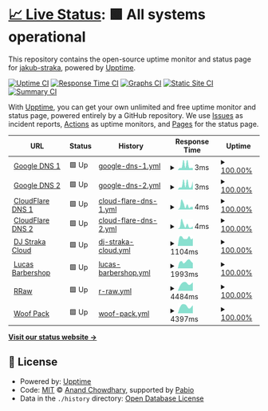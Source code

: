# [📈 Live Status](https://status.djstraka.com): <!--live status--> **🟩 All systems operational**

This repository contains the open-source uptime monitor and status page for [jakub-straka](https://status.djstraka.com), powered by [Upptime](https://github.com/upptime/upptime).

[![Uptime CI](https://github.com/jakub-straka/djstraka-detector/workflows/Uptime%20CI/badge.svg)](https://github.com/jakub-straka/djstraka-detector/actions?query=workflow%3A%22Uptime+CI%22)
[![Response Time CI](https://github.com/jakub-straka/djstraka-detector/workflows/Response%20Time%20CI/badge.svg)](https://github.com/jakub-straka/djstraka-detector/actions?query=workflow%3A%22Response+Time+CI%22)
[![Graphs CI](https://github.com/jakub-straka/djstraka-detector/workflows/Graphs%20CI/badge.svg)](https://github.com/jakub-straka/djstraka-detector/actions?query=workflow%3A%22Graphs+CI%22)
[![Static Site CI](https://github.com/jakub-straka/djstraka-detector/workflows/Static%20Site%20CI/badge.svg)](https://github.com/jakub-straka/djstraka-detector/actions?query=workflow%3A%22Static+Site+CI%22)
[![Summary CI](https://github.com/jakub-straka/djstraka-detector/workflows/Summary%20CI/badge.svg)](https://github.com/jakub-straka/djstraka-detector/actions?query=workflow%3A%22Summary+CI%22)

With [Upptime](https://upptime.js.org), you can get your own unlimited and free uptime monitor and status page, powered entirely by a GitHub repository. We use [Issues](https://github.com/jakub-straka/djstraka-detector/issues) as incident reports, [Actions](https://github.com/jakub-straka/djstraka-detector/actions) as uptime monitors, and [Pages](https://status.djstraka.com) for the status page.

<!--start: status pages-->
<!-- This summary is generated by Upptime (https://github.com/upptime/upptime) -->
<!-- Do not edit this manually, your changes will be overwritten -->
<!-- prettier-ignore -->
| URL | Status | History | Response Time | Uptime |
| --- | ------ | ------- | ------------- | ------ |
| <img alt="" src="https://icons.duckduckgo.com/ip3/null.ico" height="13"> [Google DNS 1](8.8.4.4) | 🟩 Up | [google-dns-1.yml](https://github.com/jakub-straka/djstraka-detector/commits/HEAD/history/google-dns-1.yml) | <details><summary><img alt="Response time graph" src="./graphs/google-dns-1/response-time-week.png" height="20"> 3ms</summary><br><a href="https://status.djstraka.com/history/google-dns-1"><img alt="Response time 3" src="https://img.shields.io/endpoint?url=https%3A%2F%2Fraw.githubusercontent.com%2Fjakub-straka%2Fdjstraka-detector%2FHEAD%2Fapi%2Fgoogle-dns-1%2Fresponse-time.json"></a><br><a href="https://status.djstraka.com/history/google-dns-1"><img alt="24-hour response time 2" src="https://img.shields.io/endpoint?url=https%3A%2F%2Fraw.githubusercontent.com%2Fjakub-straka%2Fdjstraka-detector%2FHEAD%2Fapi%2Fgoogle-dns-1%2Fresponse-time-day.json"></a><br><a href="https://status.djstraka.com/history/google-dns-1"><img alt="7-day response time 3" src="https://img.shields.io/endpoint?url=https%3A%2F%2Fraw.githubusercontent.com%2Fjakub-straka%2Fdjstraka-detector%2FHEAD%2Fapi%2Fgoogle-dns-1%2Fresponse-time-week.json"></a><br><a href="https://status.djstraka.com/history/google-dns-1"><img alt="30-day response time 4" src="https://img.shields.io/endpoint?url=https%3A%2F%2Fraw.githubusercontent.com%2Fjakub-straka%2Fdjstraka-detector%2FHEAD%2Fapi%2Fgoogle-dns-1%2Fresponse-time-month.json"></a><br><a href="https://status.djstraka.com/history/google-dns-1"><img alt="1-year response time 3" src="https://img.shields.io/endpoint?url=https%3A%2F%2Fraw.githubusercontent.com%2Fjakub-straka%2Fdjstraka-detector%2FHEAD%2Fapi%2Fgoogle-dns-1%2Fresponse-time-year.json"></a></details> | <details><summary><a href="https://status.djstraka.com/history/google-dns-1">100.00%</a></summary><a href="https://status.djstraka.com/history/google-dns-1"><img alt="All-time uptime 100.00%" src="https://img.shields.io/endpoint?url=https%3A%2F%2Fraw.githubusercontent.com%2Fjakub-straka%2Fdjstraka-detector%2FHEAD%2Fapi%2Fgoogle-dns-1%2Fuptime.json"></a><br><a href="https://status.djstraka.com/history/google-dns-1"><img alt="24-hour uptime 100.00%" src="https://img.shields.io/endpoint?url=https%3A%2F%2Fraw.githubusercontent.com%2Fjakub-straka%2Fdjstraka-detector%2FHEAD%2Fapi%2Fgoogle-dns-1%2Fuptime-day.json"></a><br><a href="https://status.djstraka.com/history/google-dns-1"><img alt="7-day uptime 100.00%" src="https://img.shields.io/endpoint?url=https%3A%2F%2Fraw.githubusercontent.com%2Fjakub-straka%2Fdjstraka-detector%2FHEAD%2Fapi%2Fgoogle-dns-1%2Fuptime-week.json"></a><br><a href="https://status.djstraka.com/history/google-dns-1"><img alt="30-day uptime 100.00%" src="https://img.shields.io/endpoint?url=https%3A%2F%2Fraw.githubusercontent.com%2Fjakub-straka%2Fdjstraka-detector%2FHEAD%2Fapi%2Fgoogle-dns-1%2Fuptime-month.json"></a><br><a href="https://status.djstraka.com/history/google-dns-1"><img alt="1-year uptime 100.00%" src="https://img.shields.io/endpoint?url=https%3A%2F%2Fraw.githubusercontent.com%2Fjakub-straka%2Fdjstraka-detector%2FHEAD%2Fapi%2Fgoogle-dns-1%2Fuptime-year.json"></a></details>
| <img alt="" src="https://icons.duckduckgo.com/ip3/null.ico" height="13"> [Google DNS 2](8.8.8.8) | 🟩 Up | [google-dns-2.yml](https://github.com/jakub-straka/djstraka-detector/commits/HEAD/history/google-dns-2.yml) | <details><summary><img alt="Response time graph" src="./graphs/google-dns-2/response-time-week.png" height="20"> 3ms</summary><br><a href="https://status.djstraka.com/history/google-dns-2"><img alt="Response time 4" src="https://img.shields.io/endpoint?url=https%3A%2F%2Fraw.githubusercontent.com%2Fjakub-straka%2Fdjstraka-detector%2FHEAD%2Fapi%2Fgoogle-dns-2%2Fresponse-time.json"></a><br><a href="https://status.djstraka.com/history/google-dns-2"><img alt="24-hour response time 5" src="https://img.shields.io/endpoint?url=https%3A%2F%2Fraw.githubusercontent.com%2Fjakub-straka%2Fdjstraka-detector%2FHEAD%2Fapi%2Fgoogle-dns-2%2Fresponse-time-day.json"></a><br><a href="https://status.djstraka.com/history/google-dns-2"><img alt="7-day response time 3" src="https://img.shields.io/endpoint?url=https%3A%2F%2Fraw.githubusercontent.com%2Fjakub-straka%2Fdjstraka-detector%2FHEAD%2Fapi%2Fgoogle-dns-2%2Fresponse-time-week.json"></a><br><a href="https://status.djstraka.com/history/google-dns-2"><img alt="30-day response time 4" src="https://img.shields.io/endpoint?url=https%3A%2F%2Fraw.githubusercontent.com%2Fjakub-straka%2Fdjstraka-detector%2FHEAD%2Fapi%2Fgoogle-dns-2%2Fresponse-time-month.json"></a><br><a href="https://status.djstraka.com/history/google-dns-2"><img alt="1-year response time 4" src="https://img.shields.io/endpoint?url=https%3A%2F%2Fraw.githubusercontent.com%2Fjakub-straka%2Fdjstraka-detector%2FHEAD%2Fapi%2Fgoogle-dns-2%2Fresponse-time-year.json"></a></details> | <details><summary><a href="https://status.djstraka.com/history/google-dns-2">100.00%</a></summary><a href="https://status.djstraka.com/history/google-dns-2"><img alt="All-time uptime 100.00%" src="https://img.shields.io/endpoint?url=https%3A%2F%2Fraw.githubusercontent.com%2Fjakub-straka%2Fdjstraka-detector%2FHEAD%2Fapi%2Fgoogle-dns-2%2Fuptime.json"></a><br><a href="https://status.djstraka.com/history/google-dns-2"><img alt="24-hour uptime 100.00%" src="https://img.shields.io/endpoint?url=https%3A%2F%2Fraw.githubusercontent.com%2Fjakub-straka%2Fdjstraka-detector%2FHEAD%2Fapi%2Fgoogle-dns-2%2Fuptime-day.json"></a><br><a href="https://status.djstraka.com/history/google-dns-2"><img alt="7-day uptime 100.00%" src="https://img.shields.io/endpoint?url=https%3A%2F%2Fraw.githubusercontent.com%2Fjakub-straka%2Fdjstraka-detector%2FHEAD%2Fapi%2Fgoogle-dns-2%2Fuptime-week.json"></a><br><a href="https://status.djstraka.com/history/google-dns-2"><img alt="30-day uptime 100.00%" src="https://img.shields.io/endpoint?url=https%3A%2F%2Fraw.githubusercontent.com%2Fjakub-straka%2Fdjstraka-detector%2FHEAD%2Fapi%2Fgoogle-dns-2%2Fuptime-month.json"></a><br><a href="https://status.djstraka.com/history/google-dns-2"><img alt="1-year uptime 100.00%" src="https://img.shields.io/endpoint?url=https%3A%2F%2Fraw.githubusercontent.com%2Fjakub-straka%2Fdjstraka-detector%2FHEAD%2Fapi%2Fgoogle-dns-2%2Fuptime-year.json"></a></details>
| <img alt="" src="https://icons.duckduckgo.com/ip3/null.ico" height="13"> [CloudFlare DNS 1](1.1.1.1) | 🟩 Up | [cloud-flare-dns-1.yml](https://github.com/jakub-straka/djstraka-detector/commits/HEAD/history/cloud-flare-dns-1.yml) | <details><summary><img alt="Response time graph" src="./graphs/cloud-flare-dns-1/response-time-week.png" height="20"> 4ms</summary><br><a href="https://status.djstraka.com/history/cloud-flare-dns-1"><img alt="Response time 4" src="https://img.shields.io/endpoint?url=https%3A%2F%2Fraw.githubusercontent.com%2Fjakub-straka%2Fdjstraka-detector%2FHEAD%2Fapi%2Fcloud-flare-dns-1%2Fresponse-time.json"></a><br><a href="https://status.djstraka.com/history/cloud-flare-dns-1"><img alt="24-hour response time 3" src="https://img.shields.io/endpoint?url=https%3A%2F%2Fraw.githubusercontent.com%2Fjakub-straka%2Fdjstraka-detector%2FHEAD%2Fapi%2Fcloud-flare-dns-1%2Fresponse-time-day.json"></a><br><a href="https://status.djstraka.com/history/cloud-flare-dns-1"><img alt="7-day response time 4" src="https://img.shields.io/endpoint?url=https%3A%2F%2Fraw.githubusercontent.com%2Fjakub-straka%2Fdjstraka-detector%2FHEAD%2Fapi%2Fcloud-flare-dns-1%2Fresponse-time-week.json"></a><br><a href="https://status.djstraka.com/history/cloud-flare-dns-1"><img alt="30-day response time 5" src="https://img.shields.io/endpoint?url=https%3A%2F%2Fraw.githubusercontent.com%2Fjakub-straka%2Fdjstraka-detector%2FHEAD%2Fapi%2Fcloud-flare-dns-1%2Fresponse-time-month.json"></a><br><a href="https://status.djstraka.com/history/cloud-flare-dns-1"><img alt="1-year response time 4" src="https://img.shields.io/endpoint?url=https%3A%2F%2Fraw.githubusercontent.com%2Fjakub-straka%2Fdjstraka-detector%2FHEAD%2Fapi%2Fcloud-flare-dns-1%2Fresponse-time-year.json"></a></details> | <details><summary><a href="https://status.djstraka.com/history/cloud-flare-dns-1">100.00%</a></summary><a href="https://status.djstraka.com/history/cloud-flare-dns-1"><img alt="All-time uptime 100.00%" src="https://img.shields.io/endpoint?url=https%3A%2F%2Fraw.githubusercontent.com%2Fjakub-straka%2Fdjstraka-detector%2FHEAD%2Fapi%2Fcloud-flare-dns-1%2Fuptime.json"></a><br><a href="https://status.djstraka.com/history/cloud-flare-dns-1"><img alt="24-hour uptime 100.00%" src="https://img.shields.io/endpoint?url=https%3A%2F%2Fraw.githubusercontent.com%2Fjakub-straka%2Fdjstraka-detector%2FHEAD%2Fapi%2Fcloud-flare-dns-1%2Fuptime-day.json"></a><br><a href="https://status.djstraka.com/history/cloud-flare-dns-1"><img alt="7-day uptime 100.00%" src="https://img.shields.io/endpoint?url=https%3A%2F%2Fraw.githubusercontent.com%2Fjakub-straka%2Fdjstraka-detector%2FHEAD%2Fapi%2Fcloud-flare-dns-1%2Fuptime-week.json"></a><br><a href="https://status.djstraka.com/history/cloud-flare-dns-1"><img alt="30-day uptime 100.00%" src="https://img.shields.io/endpoint?url=https%3A%2F%2Fraw.githubusercontent.com%2Fjakub-straka%2Fdjstraka-detector%2FHEAD%2Fapi%2Fcloud-flare-dns-1%2Fuptime-month.json"></a><br><a href="https://status.djstraka.com/history/cloud-flare-dns-1"><img alt="1-year uptime 100.00%" src="https://img.shields.io/endpoint?url=https%3A%2F%2Fraw.githubusercontent.com%2Fjakub-straka%2Fdjstraka-detector%2FHEAD%2Fapi%2Fcloud-flare-dns-1%2Fuptime-year.json"></a></details>
| <img alt="" src="https://icons.duckduckgo.com/ip3/null.ico" height="13"> [CloudFlare DNS 2](1.0.0.1) | 🟩 Up | [cloud-flare-dns-2.yml](https://github.com/jakub-straka/djstraka-detector/commits/HEAD/history/cloud-flare-dns-2.yml) | <details><summary><img alt="Response time graph" src="./graphs/cloud-flare-dns-2/response-time-week.png" height="20"> 4ms</summary><br><a href="https://status.djstraka.com/history/cloud-flare-dns-2"><img alt="Response time 4" src="https://img.shields.io/endpoint?url=https%3A%2F%2Fraw.githubusercontent.com%2Fjakub-straka%2Fdjstraka-detector%2FHEAD%2Fapi%2Fcloud-flare-dns-2%2Fresponse-time.json"></a><br><a href="https://status.djstraka.com/history/cloud-flare-dns-2"><img alt="24-hour response time 3" src="https://img.shields.io/endpoint?url=https%3A%2F%2Fraw.githubusercontent.com%2Fjakub-straka%2Fdjstraka-detector%2FHEAD%2Fapi%2Fcloud-flare-dns-2%2Fresponse-time-day.json"></a><br><a href="https://status.djstraka.com/history/cloud-flare-dns-2"><img alt="7-day response time 4" src="https://img.shields.io/endpoint?url=https%3A%2F%2Fraw.githubusercontent.com%2Fjakub-straka%2Fdjstraka-detector%2FHEAD%2Fapi%2Fcloud-flare-dns-2%2Fresponse-time-week.json"></a><br><a href="https://status.djstraka.com/history/cloud-flare-dns-2"><img alt="30-day response time 5" src="https://img.shields.io/endpoint?url=https%3A%2F%2Fraw.githubusercontent.com%2Fjakub-straka%2Fdjstraka-detector%2FHEAD%2Fapi%2Fcloud-flare-dns-2%2Fresponse-time-month.json"></a><br><a href="https://status.djstraka.com/history/cloud-flare-dns-2"><img alt="1-year response time 4" src="https://img.shields.io/endpoint?url=https%3A%2F%2Fraw.githubusercontent.com%2Fjakub-straka%2Fdjstraka-detector%2FHEAD%2Fapi%2Fcloud-flare-dns-2%2Fresponse-time-year.json"></a></details> | <details><summary><a href="https://status.djstraka.com/history/cloud-flare-dns-2">100.00%</a></summary><a href="https://status.djstraka.com/history/cloud-flare-dns-2"><img alt="All-time uptime 100.00%" src="https://img.shields.io/endpoint?url=https%3A%2F%2Fraw.githubusercontent.com%2Fjakub-straka%2Fdjstraka-detector%2FHEAD%2Fapi%2Fcloud-flare-dns-2%2Fuptime.json"></a><br><a href="https://status.djstraka.com/history/cloud-flare-dns-2"><img alt="24-hour uptime 100.00%" src="https://img.shields.io/endpoint?url=https%3A%2F%2Fraw.githubusercontent.com%2Fjakub-straka%2Fdjstraka-detector%2FHEAD%2Fapi%2Fcloud-flare-dns-2%2Fuptime-day.json"></a><br><a href="https://status.djstraka.com/history/cloud-flare-dns-2"><img alt="7-day uptime 100.00%" src="https://img.shields.io/endpoint?url=https%3A%2F%2Fraw.githubusercontent.com%2Fjakub-straka%2Fdjstraka-detector%2FHEAD%2Fapi%2Fcloud-flare-dns-2%2Fuptime-week.json"></a><br><a href="https://status.djstraka.com/history/cloud-flare-dns-2"><img alt="30-day uptime 100.00%" src="https://img.shields.io/endpoint?url=https%3A%2F%2Fraw.githubusercontent.com%2Fjakub-straka%2Fdjstraka-detector%2FHEAD%2Fapi%2Fcloud-flare-dns-2%2Fuptime-month.json"></a><br><a href="https://status.djstraka.com/history/cloud-flare-dns-2"><img alt="1-year uptime 100.00%" src="https://img.shields.io/endpoint?url=https%3A%2F%2Fraw.githubusercontent.com%2Fjakub-straka%2Fdjstraka-detector%2FHEAD%2Fapi%2Fcloud-flare-dns-2%2Fuptime-year.json"></a></details>
| <img alt="" src="https://icons.duckduckgo.com/ip3/cloud.djstraka.com.ico" height="13"> [DJ Straka Cloud](https://cloud.djstraka.com) | 🟩 Up | [dj-straka-cloud.yml](https://github.com/jakub-straka/djstraka-detector/commits/HEAD/history/dj-straka-cloud.yml) | <details><summary><img alt="Response time graph" src="./graphs/dj-straka-cloud/response-time-week.png" height="20"> 1104ms</summary><br><a href="https://status.djstraka.com/history/dj-straka-cloud"><img alt="Response time 1142" src="https://img.shields.io/endpoint?url=https%3A%2F%2Fraw.githubusercontent.com%2Fjakub-straka%2Fdjstraka-detector%2FHEAD%2Fapi%2Fdj-straka-cloud%2Fresponse-time.json"></a><br><a href="https://status.djstraka.com/history/dj-straka-cloud"><img alt="24-hour response time 1051" src="https://img.shields.io/endpoint?url=https%3A%2F%2Fraw.githubusercontent.com%2Fjakub-straka%2Fdjstraka-detector%2FHEAD%2Fapi%2Fdj-straka-cloud%2Fresponse-time-day.json"></a><br><a href="https://status.djstraka.com/history/dj-straka-cloud"><img alt="7-day response time 1104" src="https://img.shields.io/endpoint?url=https%3A%2F%2Fraw.githubusercontent.com%2Fjakub-straka%2Fdjstraka-detector%2FHEAD%2Fapi%2Fdj-straka-cloud%2Fresponse-time-week.json"></a><br><a href="https://status.djstraka.com/history/dj-straka-cloud"><img alt="30-day response time 1178" src="https://img.shields.io/endpoint?url=https%3A%2F%2Fraw.githubusercontent.com%2Fjakub-straka%2Fdjstraka-detector%2FHEAD%2Fapi%2Fdj-straka-cloud%2Fresponse-time-month.json"></a><br><a href="https://status.djstraka.com/history/dj-straka-cloud"><img alt="1-year response time 1142" src="https://img.shields.io/endpoint?url=https%3A%2F%2Fraw.githubusercontent.com%2Fjakub-straka%2Fdjstraka-detector%2FHEAD%2Fapi%2Fdj-straka-cloud%2Fresponse-time-year.json"></a></details> | <details><summary><a href="https://status.djstraka.com/history/dj-straka-cloud">100.00%</a></summary><a href="https://status.djstraka.com/history/dj-straka-cloud"><img alt="All-time uptime 99.99%" src="https://img.shields.io/endpoint?url=https%3A%2F%2Fraw.githubusercontent.com%2Fjakub-straka%2Fdjstraka-detector%2FHEAD%2Fapi%2Fdj-straka-cloud%2Fuptime.json"></a><br><a href="https://status.djstraka.com/history/dj-straka-cloud"><img alt="24-hour uptime 100.00%" src="https://img.shields.io/endpoint?url=https%3A%2F%2Fraw.githubusercontent.com%2Fjakub-straka%2Fdjstraka-detector%2FHEAD%2Fapi%2Fdj-straka-cloud%2Fuptime-day.json"></a><br><a href="https://status.djstraka.com/history/dj-straka-cloud"><img alt="7-day uptime 100.00%" src="https://img.shields.io/endpoint?url=https%3A%2F%2Fraw.githubusercontent.com%2Fjakub-straka%2Fdjstraka-detector%2FHEAD%2Fapi%2Fdj-straka-cloud%2Fuptime-week.json"></a><br><a href="https://status.djstraka.com/history/dj-straka-cloud"><img alt="30-day uptime 100.00%" src="https://img.shields.io/endpoint?url=https%3A%2F%2Fraw.githubusercontent.com%2Fjakub-straka%2Fdjstraka-detector%2FHEAD%2Fapi%2Fdj-straka-cloud%2Fuptime-month.json"></a><br><a href="https://status.djstraka.com/history/dj-straka-cloud"><img alt="1-year uptime 99.99%" src="https://img.shields.io/endpoint?url=https%3A%2F%2Fraw.githubusercontent.com%2Fjakub-straka%2Fdjstraka-detector%2FHEAD%2Fapi%2Fdj-straka-cloud%2Fuptime-year.json"></a></details>
| <img alt="" src="https://icons.duckduckgo.com/ip3/lucasbarbershop.sk.ico" height="13"> [Lucas Barbershop](https://lucasbarbershop.sk) | 🟩 Up | [lucas-barbershop.yml](https://github.com/jakub-straka/djstraka-detector/commits/HEAD/history/lucas-barbershop.yml) | <details><summary><img alt="Response time graph" src="./graphs/lucas-barbershop/response-time-week.png" height="20"> 1993ms</summary><br><a href="https://status.djstraka.com/history/lucas-barbershop"><img alt="Response time 2402" src="https://img.shields.io/endpoint?url=https%3A%2F%2Fraw.githubusercontent.com%2Fjakub-straka%2Fdjstraka-detector%2FHEAD%2Fapi%2Flucas-barbershop%2Fresponse-time.json"></a><br><a href="https://status.djstraka.com/history/lucas-barbershop"><img alt="24-hour response time 1543" src="https://img.shields.io/endpoint?url=https%3A%2F%2Fraw.githubusercontent.com%2Fjakub-straka%2Fdjstraka-detector%2FHEAD%2Fapi%2Flucas-barbershop%2Fresponse-time-day.json"></a><br><a href="https://status.djstraka.com/history/lucas-barbershop"><img alt="7-day response time 1993" src="https://img.shields.io/endpoint?url=https%3A%2F%2Fraw.githubusercontent.com%2Fjakub-straka%2Fdjstraka-detector%2FHEAD%2Fapi%2Flucas-barbershop%2Fresponse-time-week.json"></a><br><a href="https://status.djstraka.com/history/lucas-barbershop"><img alt="30-day response time 2224" src="https://img.shields.io/endpoint?url=https%3A%2F%2Fraw.githubusercontent.com%2Fjakub-straka%2Fdjstraka-detector%2FHEAD%2Fapi%2Flucas-barbershop%2Fresponse-time-month.json"></a><br><a href="https://status.djstraka.com/history/lucas-barbershop"><img alt="1-year response time 2402" src="https://img.shields.io/endpoint?url=https%3A%2F%2Fraw.githubusercontent.com%2Fjakub-straka%2Fdjstraka-detector%2FHEAD%2Fapi%2Flucas-barbershop%2Fresponse-time-year.json"></a></details> | <details><summary><a href="https://status.djstraka.com/history/lucas-barbershop">100.00%</a></summary><a href="https://status.djstraka.com/history/lucas-barbershop"><img alt="All-time uptime 100.00%" src="https://img.shields.io/endpoint?url=https%3A%2F%2Fraw.githubusercontent.com%2Fjakub-straka%2Fdjstraka-detector%2FHEAD%2Fapi%2Flucas-barbershop%2Fuptime.json"></a><br><a href="https://status.djstraka.com/history/lucas-barbershop"><img alt="24-hour uptime 100.00%" src="https://img.shields.io/endpoint?url=https%3A%2F%2Fraw.githubusercontent.com%2Fjakub-straka%2Fdjstraka-detector%2FHEAD%2Fapi%2Flucas-barbershop%2Fuptime-day.json"></a><br><a href="https://status.djstraka.com/history/lucas-barbershop"><img alt="7-day uptime 100.00%" src="https://img.shields.io/endpoint?url=https%3A%2F%2Fraw.githubusercontent.com%2Fjakub-straka%2Fdjstraka-detector%2FHEAD%2Fapi%2Flucas-barbershop%2Fuptime-week.json"></a><br><a href="https://status.djstraka.com/history/lucas-barbershop"><img alt="30-day uptime 100.00%" src="https://img.shields.io/endpoint?url=https%3A%2F%2Fraw.githubusercontent.com%2Fjakub-straka%2Fdjstraka-detector%2FHEAD%2Fapi%2Flucas-barbershop%2Fuptime-month.json"></a><br><a href="https://status.djstraka.com/history/lucas-barbershop"><img alt="1-year uptime 100.00%" src="https://img.shields.io/endpoint?url=https%3A%2F%2Fraw.githubusercontent.com%2Fjakub-straka%2Fdjstraka-detector%2FHEAD%2Fapi%2Flucas-barbershop%2Fuptime-year.json"></a></details>
| <img alt="" src="https://icons.duckduckgo.com/ip3/rraw.sk.ico" height="13"> [RRaw](https://rraw.sk) | 🟩 Up | [r-raw.yml](https://github.com/jakub-straka/djstraka-detector/commits/HEAD/history/r-raw.yml) | <details><summary><img alt="Response time graph" src="./graphs/r-raw/response-time-week.png" height="20"> 4484ms</summary><br><a href="https://status.djstraka.com/history/r-raw"><img alt="Response time 4484" src="https://img.shields.io/endpoint?url=https%3A%2F%2Fraw.githubusercontent.com%2Fjakub-straka%2Fdjstraka-detector%2FHEAD%2Fapi%2Fr-raw%2Fresponse-time.json"></a><br><a href="https://status.djstraka.com/history/r-raw"><img alt="24-hour response time 4926" src="https://img.shields.io/endpoint?url=https%3A%2F%2Fraw.githubusercontent.com%2Fjakub-straka%2Fdjstraka-detector%2FHEAD%2Fapi%2Fr-raw%2Fresponse-time-day.json"></a><br><a href="https://status.djstraka.com/history/r-raw"><img alt="7-day response time 4484" src="https://img.shields.io/endpoint?url=https%3A%2F%2Fraw.githubusercontent.com%2Fjakub-straka%2Fdjstraka-detector%2FHEAD%2Fapi%2Fr-raw%2Fresponse-time-week.json"></a><br><a href="https://status.djstraka.com/history/r-raw"><img alt="30-day response time 4484" src="https://img.shields.io/endpoint?url=https%3A%2F%2Fraw.githubusercontent.com%2Fjakub-straka%2Fdjstraka-detector%2FHEAD%2Fapi%2Fr-raw%2Fresponse-time-month.json"></a><br><a href="https://status.djstraka.com/history/r-raw"><img alt="1-year response time 4484" src="https://img.shields.io/endpoint?url=https%3A%2F%2Fraw.githubusercontent.com%2Fjakub-straka%2Fdjstraka-detector%2FHEAD%2Fapi%2Fr-raw%2Fresponse-time-year.json"></a></details> | <details><summary><a href="https://status.djstraka.com/history/r-raw">100.00%</a></summary><a href="https://status.djstraka.com/history/r-raw"><img alt="All-time uptime 100.00%" src="https://img.shields.io/endpoint?url=https%3A%2F%2Fraw.githubusercontent.com%2Fjakub-straka%2Fdjstraka-detector%2FHEAD%2Fapi%2Fr-raw%2Fuptime.json"></a><br><a href="https://status.djstraka.com/history/r-raw"><img alt="24-hour uptime 100.00%" src="https://img.shields.io/endpoint?url=https%3A%2F%2Fraw.githubusercontent.com%2Fjakub-straka%2Fdjstraka-detector%2FHEAD%2Fapi%2Fr-raw%2Fuptime-day.json"></a><br><a href="https://status.djstraka.com/history/r-raw"><img alt="7-day uptime 100.00%" src="https://img.shields.io/endpoint?url=https%3A%2F%2Fraw.githubusercontent.com%2Fjakub-straka%2Fdjstraka-detector%2FHEAD%2Fapi%2Fr-raw%2Fuptime-week.json"></a><br><a href="https://status.djstraka.com/history/r-raw"><img alt="30-day uptime 100.00%" src="https://img.shields.io/endpoint?url=https%3A%2F%2Fraw.githubusercontent.com%2Fjakub-straka%2Fdjstraka-detector%2FHEAD%2Fapi%2Fr-raw%2Fuptime-month.json"></a><br><a href="https://status.djstraka.com/history/r-raw"><img alt="1-year uptime 100.00%" src="https://img.shields.io/endpoint?url=https%3A%2F%2Fraw.githubusercontent.com%2Fjakub-straka%2Fdjstraka-detector%2FHEAD%2Fapi%2Fr-raw%2Fuptime-year.json"></a></details>
| <img alt="" src="https://icons.duckduckgo.com/ip3/woofpack.sk.ico" height="13"> [Woof Pack](https://woofpack.sk) | 🟩 Up | [woof-pack.yml](https://github.com/jakub-straka/djstraka-detector/commits/HEAD/history/woof-pack.yml) | <details><summary><img alt="Response time graph" src="./graphs/woof-pack/response-time-week.png" height="20"> 4397ms</summary><br><a href="https://status.djstraka.com/history/woof-pack"><img alt="Response time 4397" src="https://img.shields.io/endpoint?url=https%3A%2F%2Fraw.githubusercontent.com%2Fjakub-straka%2Fdjstraka-detector%2FHEAD%2Fapi%2Fwoof-pack%2Fresponse-time.json"></a><br><a href="https://status.djstraka.com/history/woof-pack"><img alt="24-hour response time 4685" src="https://img.shields.io/endpoint?url=https%3A%2F%2Fraw.githubusercontent.com%2Fjakub-straka%2Fdjstraka-detector%2FHEAD%2Fapi%2Fwoof-pack%2Fresponse-time-day.json"></a><br><a href="https://status.djstraka.com/history/woof-pack"><img alt="7-day response time 4397" src="https://img.shields.io/endpoint?url=https%3A%2F%2Fraw.githubusercontent.com%2Fjakub-straka%2Fdjstraka-detector%2FHEAD%2Fapi%2Fwoof-pack%2Fresponse-time-week.json"></a><br><a href="https://status.djstraka.com/history/woof-pack"><img alt="30-day response time 4397" src="https://img.shields.io/endpoint?url=https%3A%2F%2Fraw.githubusercontent.com%2Fjakub-straka%2Fdjstraka-detector%2FHEAD%2Fapi%2Fwoof-pack%2Fresponse-time-month.json"></a><br><a href="https://status.djstraka.com/history/woof-pack"><img alt="1-year response time 4397" src="https://img.shields.io/endpoint?url=https%3A%2F%2Fraw.githubusercontent.com%2Fjakub-straka%2Fdjstraka-detector%2FHEAD%2Fapi%2Fwoof-pack%2Fresponse-time-year.json"></a></details> | <details><summary><a href="https://status.djstraka.com/history/woof-pack">100.00%</a></summary><a href="https://status.djstraka.com/history/woof-pack"><img alt="All-time uptime 100.00%" src="https://img.shields.io/endpoint?url=https%3A%2F%2Fraw.githubusercontent.com%2Fjakub-straka%2Fdjstraka-detector%2FHEAD%2Fapi%2Fwoof-pack%2Fuptime.json"></a><br><a href="https://status.djstraka.com/history/woof-pack"><img alt="24-hour uptime 100.00%" src="https://img.shields.io/endpoint?url=https%3A%2F%2Fraw.githubusercontent.com%2Fjakub-straka%2Fdjstraka-detector%2FHEAD%2Fapi%2Fwoof-pack%2Fuptime-day.json"></a><br><a href="https://status.djstraka.com/history/woof-pack"><img alt="7-day uptime 100.00%" src="https://img.shields.io/endpoint?url=https%3A%2F%2Fraw.githubusercontent.com%2Fjakub-straka%2Fdjstraka-detector%2FHEAD%2Fapi%2Fwoof-pack%2Fuptime-week.json"></a><br><a href="https://status.djstraka.com/history/woof-pack"><img alt="30-day uptime 100.00%" src="https://img.shields.io/endpoint?url=https%3A%2F%2Fraw.githubusercontent.com%2Fjakub-straka%2Fdjstraka-detector%2FHEAD%2Fapi%2Fwoof-pack%2Fuptime-month.json"></a><br><a href="https://status.djstraka.com/history/woof-pack"><img alt="1-year uptime 100.00%" src="https://img.shields.io/endpoint?url=https%3A%2F%2Fraw.githubusercontent.com%2Fjakub-straka%2Fdjstraka-detector%2FHEAD%2Fapi%2Fwoof-pack%2Fuptime-year.json"></a></details>

<!--end: status pages-->

[**Visit our status website →**](https://status.djstraka.com)

## 📄 License

- Powered by: [Upptime](https://github.com/upptime/upptime)
- Code: [MIT](./LICENSE) © [Anand Chowdhary](https://anandchowdhary.com), supported by [Pabio](https://pabio.com)
- Data in the `./history` directory: [Open Database License](https://opendatacommons.org/licenses/odbl/1-0/)
